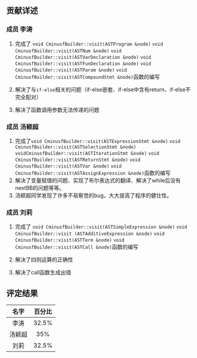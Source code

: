 ## 贡献详述

### 成员 李涛

1. 完成了 `void CminusfBuilder::visit(ASTProgram &node)` 
    `void CminusfBuilder::visit(ASTNum &node)` 
    `void CminusfBuilder::visit(ASTVarDeclaration &node)` 
    `void CminusfBuilder::visit(ASTFunDeclaration &node)`
   `void CminusfBuilder::visit(ASTParam &node)` 
   `void CminusfBuilder::visit(ASTCompoundStmt &node)`函数的编写

2. 解决了与`if-else`相关的问题（if-else嵌套、if-else中含有return、if-else不完全配对）

3. 解决了函数调用参数无法传递的问题

### 成员 汤颖超

1. 完成了`void CminusfBuilder::visit(ASTExpressionStmt &node)` 
   `void CminusfBuilder::visit(ASTSelectionStmt &node)` 
   `voidCminusfBuilder::visit(ASTIterationStmt &node)` 
   `void CminusfBuilder::visit(ASTReturnStmt &node)` 
   `void CminusfBuilder::visit(ASTVar &node)` 
   `void CminusfBuilder::visit(ASTAssignExpression &node)`函数的编写
2. 解决了变量赋值的问题、实现了布尔表达式的翻译、解决了while后没有nextBB的问题等等。
3. 汤颖超同学发现了许多不易察觉的bug，大大提高了程序的健壮性。

### 成员 刘莉

1. 完成了
   `void CminusfBuilder::visit(ASTSimpleExpression &node)` 
   `void CminusfBuilder::visit (ASTAdditiveExpression &node)` 
   `void CminusfBuilder::visit(ASTTerm &node)` 
   `void CminusfBuilder::visit(ASTCall &node)`函数的编写

2. 解决了四则运算的正确性

3. 解决了call函数生成出错


## 评定结果

|  名字  | 百分比 |
| :----: | :----: |
|  李涛  | 32.5%  |
| 汤颖超 |  35%   |
|  刘莉  | 32.5%  |
